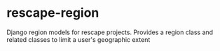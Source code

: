 # rescape-region
Django region models for rescape projects. Provides a region class and related classes to limit a user's geographic extent
